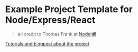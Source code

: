 # Example Project Template for Node/Express/React

> all credit to Thomas Frank at [Nodehill](https://www.nodehill.com/)

[Tutorials and blogpost about the project](https://th2103.lms.nodehill.se/article/nodejs-och-react-satta-upp-en-stack-integrera-react-med-bootstrap-react-router-mm)
